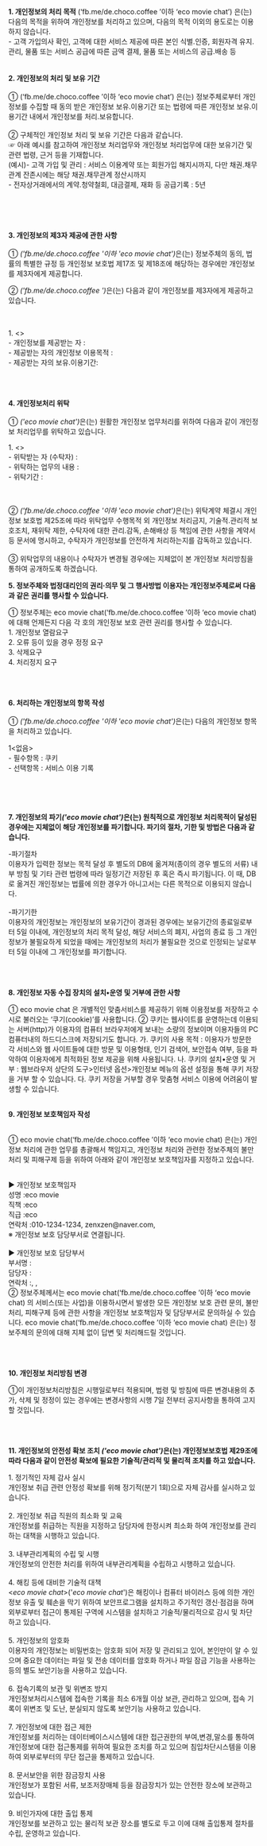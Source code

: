 



<!DOCTYPE html PUBLIC "-//W3C//DTD XHTML 1.0 Transitional//EN" "http://www.w3.org/TR/xhtml1/DTD/xhtml1-transitional.dtd">
<html xmlns="http://www.w3.org/1999/xhtml" xml:lang="ko" lang="ko">
<head>
<meta http-equiv="Content-Type" content="text/html; charset=UTF-8">


<title>개인정보처리방침</title>
</head>
<body>
	<p><strong>1. 개인정보의 처리 목적</strong> <eco movie chat>(‘fb.me/de.choco.coffee ’이하 ‘eco movie chat’) 은(는) 다음의 목적을 위하여 개인정보를 처리하고 있으며, 다음의 목적 이외의 용도로는 이용하지 않습니다.</br> - 고객 가입의사 확인, 고객에 대한 서비스 제공에 따른 본인 식별.인증, 회원자격 유지.관리, 물품 또는 서비스 공급에 따른 금액 결제, 물품 또는 서비스의 공급.배송 등</br></br></br><strong>2. 개인정보의 처리 및 보유 기간</strong></br></br>① <eco movie chat>(‘fb.me/de.choco.coffee ’이하 ‘eco movie chat’) 은(는) 정보주체로부터 개인정보를 수집할 때 동의 받은 개인정보 보유․이용기간 또는 법령에 따른 개인정보 보유․이용기간 내에서 개인정보를 처리․보유합니다.</br></br>② 구체적인 개인정보 처리 및 보유 기간은 다음과 같습니다.</br>☞ 아래 예시를 참고하여 개인정보 처리업무와  개인정보 처리업무에 대한 보유기간 및 관련 법령, 근거 등을 기재합니다.</br>(예시)- 고객 가입 및 관리 : 서비스 이용계약 또는 회원가입 해지시까지, 다만 채권․채무관계 잔존시에는 해당 채권․채무관계 정산시까지</br>- 전자상거래에서의 계약․청약철회, 대금결제, 재화 등 공급기록 : 5년 </br></br></br></br></br><p class='lh6 bs4'><strong>3. 개인정보의 제3자 제공에 관한 사항</strong></br></br> ① <em class="emphasis"><eco movie chat>('fb.me/de.choco.coffee '이하 'eco movie chat')</em>은(는) 정보주체의 동의, 법률의 특별한 규정 등 개인정보 보호법 제17조 및 제18조에 해당하는 경우에만 개인정보를 제3자에게 제공합니다.</p>②  <em class="emphasis"><eco movie chat>('fb.me/de.choco.coffee ')</em>은(는) 다음과 같이 개인정보를 제3자에게 제공하고 있습니다.</br></br><p class='ls2'></br>1. <></br>- 개인정보를 제공받는 자 : </br>- 제공받는 자의 개인정보 이용목적 : </br>- 제공받는 자의 보유.이용기간: </p></br></br><p class='lh6 bs4'><strong>4. 개인정보처리 위탁</strong></br></br> ① <em class="emphasis"><eco movie chat>('eco movie chat')</em>은(는) 원활한 개인정보 업무처리를 위하여 다음과 같이 개인정보 처리업무를 위탁하고 있습니다.</p><p class='ls2'>1. <></br>- 위탁받는 자 (수탁자) : </br>- 위탁하는 업무의 내용 : </br>- 위탁기간 : </p></br></br>②  <em class="emphasis"><eco movie chat>('fb.me/de.choco.coffee '이하 'eco movie chat')</em>은(는) 위탁계약 체결시 개인정보 보호법 제25조에 따라 위탁업무 수행목적 외 개인정보 처리금지, 기술적․관리적 보호조치, 재위탁 제한, 수탁자에 대한 관리․감독, 손해배상 등 책임에 관한 사항을 계약서 등 문서에 명시하고, 수탁자가 개인정보를 안전하게 처리하는지를 감독하고 있습니다.</br></br>③ 위탁업무의 내용이나 수탁자가 변경될 경우에는 지체없이 본 개인정보 처리방침을 통하여 공개하도록 하겠습니다.</br>

<p class="lh6 bs4"><strong>5. 정보주체와 법정대리인의 권리·의무 및 그 행사방법 이용자는 개인정보주체로써 다음과 같은 권리를 행사할 수 있습니다.</strong></p><p class="ls2">① 정보주체는 eco movie chat(‘fb.me/de.choco.coffee ’이하 ‘eco movie chat) 에 대해 언제든지 다음 각 호의 개인정보 보호 관련 권리를 행사할 수 있습니다.</br>1. 개인정보 열람요구</br> 2. 오류 등이 있을 경우 정정 요구</br> 3. 삭제요구</br> 4. 처리정지 요구</p></br></br><p class='lh6 bs4'><strong>6. 처리하는 개인정보의 항목 작성 </strong></br></br> ① <em class="emphasis"><eco movie chat>('fb.me/de.choco.coffee '이하  'eco movie chat')</em>은(는) 다음의 개인정보 항목을 처리하고 있습니다.</p><p class='ls2'>1<없음></br>- 필수항목 : 쿠키</br>- 선택항목 : 서비스 이용 기록</p></br></br></br><p class='lh6 bs4'><strong>7. 개인정보의 파기<em class="emphasis"><eco movie chat>('eco movie chat')</em>은(는) 원칙적으로 개인정보 처리목적이 달성된 경우에는 지체없이 해당 개인정보를 파기합니다. 파기의 절차, 기한 및 방법은 다음과 같습니다.</strong></p><p class='ls2'>-파기절차</br>이용자가 입력한 정보는 목적 달성 후 별도의 DB에 옮겨져(종이의 경우 별도의 서류) 내부 방침 및 기타 관련 법령에 따라 일정기간 저장된 후 혹은 즉시 파기됩니다. 이 때, DB로 옮겨진 개인정보는 법률에 의한 경우가 아니고서는 다른 목적으로 이용되지 않습니다.</br></br>-파기기한</br>이용자의 개인정보는 개인정보의 보유기간이 경과된 경우에는 보유기간의 종료일로부터 5일 이내에, 개인정보의 처리 목적 달성, 해당 서비스의 폐지, 사업의 종료 등 그 개인정보가 불필요하게 되었을 때에는 개인정보의 처리가 불필요한 것으로 인정되는 날로부터 5일 이내에 그 개인정보를 파기합니다.</p><p class='ls2'></p></br></br><p class="lh6 bs4"><strong>8. 개인정보 자동 수집 장치의 설치•운영 및 거부에 관한 사항</strong></p><p class="ls2">① eco movie chat 은 개별적인 맞춤서비스를 제공하기 위해 이용정보를 저장하고 수시로 불러오는 ‘쿠기(cookie)’를 사용합니다.
② 쿠키는 웹사이트를 운영하는데 이용되는 서버(http)가 이용자의 컴퓨터 브라우저에게 보내는 소량의 정보이며 이용자들의 PC 컴퓨터내의 하드디스크에 저장되기도 합니다.
가. 쿠키의 사용 목적 : 이용자가 방문한 각 서비스와 웹 사이트들에 대한 방문 및 이용형태, 인기 검색어, 보안접속 여부, 등을 파악하여 이용자에게 최적화된 정보 제공을 위해 사용됩니다.
나. 쿠키의 설치•운영 및 거부 : 웹브라우저 상단의 도구>인터넷 옵션>개인정보 메뉴의 옵션 설정을 통해 쿠키 저장을 거부 할 수 있습니다.
다. 쿠키 저장을 거부할 경우 맞춤형 서비스 이용에 어려움이 발생할 수 있습니다.</br></br><p class='lh6 bs4'><strong>9. 개인정보 보호책임자 작성 </strong></p><br/> ①  eco movie chat(‘fb.me/de.choco.coffee ’이하 ‘eco movie chat) 은(는) 개인정보 처리에 관한 업무를 총괄해서 책임지고, 개인정보 처리와 관련한 정보주체의 불만처리 및 피해구제 등을 위하여 아래와 같이 개인정보 보호책임자를 지정하고 있습니다.<p class='ls2'><br/>▶ 개인정보 보호책임자 <br/>성명 :eco movie<br/>직책 :eco<br/>직급 :eco<br/>연락처 :010-1234-1234, zenxzen@naver.com, <br/>※ 개인정보 보호 담당부서로 연결됩니다.<br/> <br/>▶ 개인정보 보호 담당부서<br/>부서명 :<br/>담당자 :<br/>연락처 :, , <br/>② 정보주체께서는 eco movie chat(‘fb.me/de.choco.coffee ’이하 ‘eco movie chat) 의 서비스(또는 사업)을 이용하시면서 발생한 모든 개인정보 보호 관련 문의, 불만처리, 피해구제 등에 관한 사항을 개인정보 보호책임자 및 담당부서로 문의하실 수 있습니다. eco movie chat(‘fb.me/de.choco.coffee ’이하 ‘eco movie chat) 은(는) 정보주체의 문의에 대해 지체 없이 답변 및 처리해드릴 것입니다.</p></br></br><p class='lh6 bs4'><strong>10. 개인정보 처리방침 변경 </strong></p><p>①이 개인정보처리방침은 시행일로부터 적용되며, 법령 및 방침에 따른 변경내용의 추가, 삭제 및 정정이 있는 경우에는 변경사항의 시행 7일 전부터 공지사항을 통하여 고지할 것입니다.</p></br></br><p class='lh6 bs4'><strong>11. 개인정보의 안전성 확보 조치 <em class="emphasis"><eco movie chat>('eco movie chat')</em>은(는) 개인정보보호법 제29조에 따라 다음과 같이 안전성 확보에 필요한 기술적/관리적 및 물리적 조치를 하고 있습니다.</strong></p><p class='ls2'>1. 정기적인 자체 감사 실시</br> 개인정보 취급 관련 안정성 확보를 위해 정기적(분기 1회)으로 자체 감사를 실시하고 있습니다.</br></br>2. 개인정보 취급 직원의 최소화 및 교육</br> 개인정보를 취급하는 직원을 지정하고 담당자에 한정시켜 최소화 하여 개인정보를 관리하는 대책을 시행하고 있습니다.</br></br>3. 내부관리계획의 수립 및 시행</br> 개인정보의 안전한 처리를 위하여 내부관리계획을 수립하고 시행하고 있습니다.</br></br>4. 해킹 등에 대비한 기술적 대책</br> <<em class="emphasis">eco movie chat</em>>('<em class="emphasis">eco movie chat</em>')은 해킹이나 컴퓨터 바이러스 등에 의한 개인정보 유출 및 훼손을 막기 위하여 보안프로그램을 설치하고 주기적인 갱신·점검을 하며 외부로부터 접근이 통제된 구역에 시스템을 설치하고 기술적/물리적으로 감시 및 차단하고 있습니다.</br></br>5. 개인정보의 암호화</br> 이용자의 개인정보는 비밀번호는 암호화 되어 저장 및 관리되고 있어, 본인만이 알 수 있으며 중요한 데이터는 파일 및 전송 데이터를 암호화 하거나 파일 잠금 기능을 사용하는 등의 별도 보안기능을 사용하고 있습니다.</br></br>6. 접속기록의 보관 및 위변조 방지</br> 개인정보처리시스템에 접속한 기록을 최소 6개월 이상 보관, 관리하고 있으며, 접속 기록이 위변조 및 도난, 분실되지 않도록 보안기능 사용하고 있습니다.</br></br>7. 개인정보에 대한 접근 제한</br> 개인정보를 처리하는 데이터베이스시스템에 대한 접근권한의 부여,변경,말소를 통하여 개인정보에 대한 접근통제를 위하여 필요한 조치를 하고 있으며 침입차단시스템을 이용하여 외부로부터의 무단 접근을 통제하고 있습니다.</br></br>8. 문서보안을 위한 잠금장치 사용</br> 개인정보가 포함된 서류, 보조저장매체 등을 잠금장치가 있는 안전한 장소에 보관하고 있습니다.</br></br>9. 비인가자에 대한 출입 통제</br> 개인정보를 보관하고 있는 물리적 보관 장소를 별도로 두고 이에 대해 출입통제 절차를 수립, 운영하고 있습니다.</br></br></p></p>
</body>
</html>
